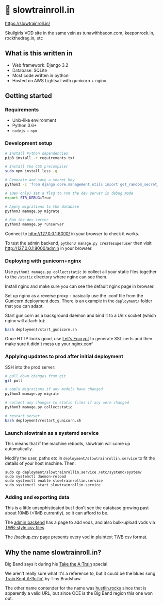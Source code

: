 # 🎷 slowtrainroll.in

https://slowtrainroll.in/

Skullgirls VOD site in the same vein as tunawithbacon.com, keeponrock.in,
rockthedrag.in, etc

## What is this written in

- Web framework: Django 3.2
- Database: SQLite
- Most code written in python
- Hosted on AWS Lightsail with gunicorn + nginx

## Getting started

### Requirements

- Unix-like environment
- Python 3.6+
- `nodejs` + `npm`

### Development setup

```bash
# Install Python dependencies
pip3 install -r requirements.txt

# Install the CSS precompiler
sudo npm install less -g

# Generate and save a secret key
python3 -c 'from django.core.management.utils import get_random_secret_key; print(get_random_secret_key())' > SECRET_KEY

# (Dev only) set a flag to run the dev server in debug mode
export STR_DEBUG=True

# Apply migrations to the database
python3 manage.py migrate

# Run the dev server
python3 manage.py runserver
```

Connect to <http://127.0.0.1:8000/> in your browser to check it works.

To test the admin backend, `python3 manage.py createsuperuser` then visit 
<http://127.0.0.1:8000/admin> in your browser.

### Deploying with gunicorn+nginx

Use `python3 manage.py collectstatic` to collect all your static files together
to the `/static` directory where nginx can see them.

Install nginx and make sure you can see the default nginx page in browser.

Set up nginx as a reverse proxy - basically use the .conf file from the
[Gunicorn deployment docs](https://docs.gunicorn.org/en/stable/deploy.html).
There is an example in the `deployment/` folder that you can adapt.

Start gunicorn as a background daemon and bind it to a Unix socket
(which nginx will attach to):

```bash
bash deployment/start_gunicorn.sh
```

Once HTTP looks good, use [Let's Encrypt](https://certbot.eff.org/) to
generate SSL certs and then make sure it didn't mess up your nginx.conf

### Applying updates to prod after initial deployment

SSH into the prod server:

```bash
# pull down changes from git
git pull

# apply migrations if any models have changed
python3 manage.py migrate

# collect any changes to static files if any were changed
python3 manage.py collectstatic

# restart server
bash deployment/restart_gunicorn.sh
```

### Launch slowtrain as a systemd service

This means that if the machine reboots, slowtrain will come up automatically.

Modify the user, paths etc in `deployment/slowtrainrollin.service` to fit the
details of your host machine. Then:

```shell
sudo cp deployment/slowtrainrollin.service /etc/systemd/system/
sudo systemctl daemon-reload
sudo systemctl enable slowtrainrollin.service
sudo systemctl start slowtrainrollin.service
```

### Adding and exporting data

This is a little unsophisticated but I don't see the database growing past
about 10MB (<1MB currently), so it can afford to be.

The [admin backend](https://slowtrainroll.in/admin/admin/csvuploadpage/) has
a page to add vods, and also bulk-upload vods via
[TWB-style csv files](https://github.com/Servan42/TWB_Parser).

The [/backup.csv](https://slowtrainroll.in/backup.csv) page presents every vod
in plaintext TWB csv format.

## Why the name slowtrainroll.in?

Big Band says it during his
[Take the A-Train](https://www.youtube.com/watch?v=cb2w2m1JmCY) special.

We aren't really sure what it's a reference to, but it could be the blues song
[Train Kept A-Rollin'](https://en.wikipedia.org/wiki/Train_Kept_A-Rollin%27)
by Tiny Bradshaw.

The other name contender for the name was
[hustlin.rocks](https://wiki.gbl.gg/w/Skullgirls/Cerebella#Supers) since that
is apparently a valid URL, but since OCE is the Big Band region this one won
out.

